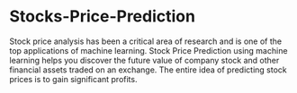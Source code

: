 # Stocks-Price-Prediction
Stock price analysis has been a critical area of research and is one of the top applications of machine learning.
Stock Price Prediction using machine learning helps you discover the future value of company stock and other financial assets traded on an exchange. The entire idea of predicting stock prices is to gain significant profits.
